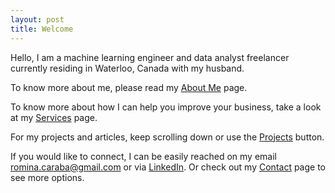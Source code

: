```yaml
---
layout: post
title: Welcome
---
```

Hello, I am a machine learning engineer and data analyst freelancer currently residing in Waterloo, Canada with my husband.

To know more about me, please read my [About Me](https://rominacarabathampi.ca/about.html) page. 

To know more about how I can help you improve your business, take a look at my [Services](https://rominacarabathampi.ca/services.html) page.

For my projects and articles, keep scrolling down or use the [Projects](https://rominacarabathampi.ca/) button.

If you would like to connect, I can be easily reached on my email romina.caraba@gmail.com or via [LinkedIn](https://www.linkedin.com/in/rominacarabathampi/). Or check out my [Contact](https://rominacarabathampi.ca/contact.html) page to see more options.
